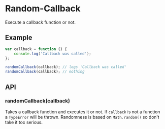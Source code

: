 # Random-Callback
Execute a callback function or not.

## Example

```js
var callback = function () {
    console.log('Callback was called');
};

randomCallback(callback); // logs 'Callback was called'
randomCallback(callback); // nothing
```

## API

### randomCallback(callback)

Takes a callback function and executes it or not. If `callback` is not a function a `TypeError` will be thrown.
Randomness is based on `Math.random()` so don't take it too serious.


